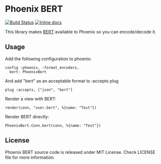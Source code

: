 # Phoenix BERT

[![Build Status](https://travis-ci.org/veyond-card/phoenix_bert.svg?branch=master)](https://travis-ci.org/veyond-card/phoenix_bert)
[![Inline docs](http://inch-ci.org/github/veyond-card/phoenix_bert.svg?branch=master)](http://inch-ci.org/github/veyond-card/phoenix_bert)

This library makes [BERT](http://bert-rpc.org) available to Phoenix so you can encode/decode it.

## Usage

Add the following configuration to phoenix:

    config :phoenix, :format_encoders,
      bert: PhoenixBert

And add "bert" as an acceptable format to :accepts plug

    plug :accepts, ["json", "bert"]
    
Render a view with BERT:

    render(conn, "user.bert", %{name: "Test"})
    
Render BERT directly:

    PhoenixBert.Conn.bert(conn, %{name: "Test"})

## License

Phoenix BERT source code is released under MIT License.
Check LICENSE file for more information.

